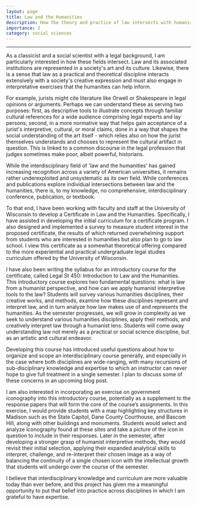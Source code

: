 ```yaml
---
layout: page
title: Law and the Humanities
description: How the theory and practice of law intersects with humanist approaches to art and interpretation.
importance: 2
category: social sciences
---
```


<hr>

As a classicist and a social scientist with a legal background, I am particularly interested in how these fields intersect. Law and its associated institutions are represented in a society's art and its culture. Likewise, there is a sense that law as a practical and theoretical discipline interacts extensively with a society's creative expression and must also engage in interpretative exercises that the humanities can help inform.

For example, jurists might cite literature like Orwell or Shakespeare in legal opinions or arguments. Perhaps we can understand these as serving two purposes: first, as descriptive tools to illustrate concepts through familiar cultural references for a wide audience comprising legal experts and lay persons; second, in a more normative way that helps gain acceptance of a jurist's interpretive, cultural, or moral claims, done in a way that shapes the social understanding of the art itself - which relies also on how the jurist themselves understands and chooses to represent the cultural artifact in question. This is linked to a common discourse in the legal profession that judges sometimes make poor, albeit powerful, historians.

While the interdisciplinary field of 'law and the humanities' has gained increasing recognition across a variety of American universities, it remains rather underexploited and unsystematic as its own field. While conferences and publications explore individual intersections between law and the humanities, there is, to my knowledge, no comprehensive, interdisciplinary conference, publication, or textbook.

To that end, I have been working with faculty and staff at the University of Wisconsin to develop a Certificate in Law and the Humanities. Specifically, I have assisted in developing the initial curriculum for a certificate program. I also designed and implemented a survey to measure student interest in the proposed certificate, the results of which returned overwhelming support from students who are interested in humanities but also plan to go to law school. I view this certificate as a somewhat theoretical offering compared to the more experiential and practical undergraduate legal studies curriculum offered by the University of Wisconsin.

I have also been writing the syllabus for an introductory course for the certificate, called Legal St 450: Introduction to Law and the Humanities. This introductory course explores two fundamental questions: what is law from a humanist perspective, and how can we apply humanist interpretive tools to the law? Students will survey various humanities disciplines, their creative works, and methods, examine how these disciplines represent and interpret law, and in turn analyze how law makes use of and represents the humanities. As the semester progresses, we will grow in complexity as we seek to understand various humanities disciplines, apply their methods, and creatively interpret law through a humanist lens. Students will come away understanding law not merely as a practical or social science discipline, but as an artistic and cultural endeavor.

Developing this course has introduced useful questions about how to organize and scope an interdisciplinary course generally, and especially in the case where both disciplines are wide-ranging, with many recursions of sub-disciplinary knowledge and expertise to which an instructor can never hope to give full treatment in a single semester. I plan to discuss some of these concerns in an upcoming blog post.

I am also interested in incorporating an exercise on government iconography into this introductory course, potentially as a supplement to the response papers that will form the core of the course’s assignments. In this exercise, I would provide students with a map highlighting key structures in Madison such as the State Capitol, Dane County Courthouse, and Bascom Hill, along with other buildings and monuments. Students would select and analyze iconography found at these sites and take a picture of the icon in question to include in their responses. Later in the semester, after developing a stronger grasp of humanist interpretive methods, they would revisit their initial selection, applying their expanded analytical skills to interpret, challenge, and re-interpret their chosen image as a way of balancing the continuity of a single chosen icon with the intellectual growth that students will undergo over the course of the semester.

I believe that interdisciplinary knowledge and curriculum are more valuable today than ever before, and this project has given me a meaningful opportunity to put that belief into practice across disciplines in which I am grateful to have expertise.
